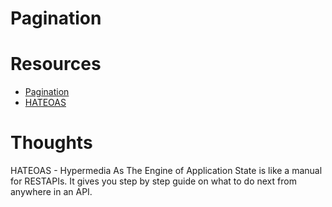 # Pagination

# Resources
- [Pagination](https://www.moesif.com/blog/technical/api-design/REST-API-Design-Filtering-Sorting-and-Pagination/#pagination)
- [HATEOAS](https://en.wikipedia.org/wiki/HATEOAS)

# Thoughts
HATEOAS - Hypermedia As The Engine of Application State is like a manual for RESTAPIs.
It gives you step by step guide on what to do next from anywhere in an API.